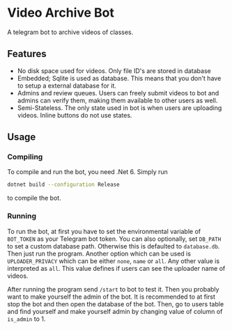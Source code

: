 # Video Archive Bot

A telegram bot to archive videos of classes.

## Features

* No disk space used for videos. Only file ID's are stored in database
* Embedded; Sqlite is used as database. This means that you don't have to setup a external database for it.
* Admins and review queues. Users can freely submit videos to bot and admins can verify them, making them available to
  other users as well.
* Semi-Stateless. The only state used in bot is when users are uploading videos. Inline buttons do not use states.

## Usage

### Compiling

To compile and run the bot, you need .Net 6. Simply run

```bash
dotnet build --configuration Release
```

to compile the bot.

### Running

To run the bot, at first you have to set the environmental variable of `BOT_TOKEN` as your Telegram bot token. You can
also optionally, set `DB_PATH` to set a custom database path. Otherwise this is defaulted to `database.db`. Then just
run the program. Another option which can be used is `UPLOADER_PRIVACY` which can be either `none`, `name` or `all`. Any
other value is interpreted as `all`. This value defines if users can see the uploader name of videos.

After running the program send `/start` to bot to test it. Then you probably want to make yourself the admin of the bot.
It is recommended to at first stop the bot and then open the database of the bot. Then, go to users table and find
yourself and make yourself admin by changing value of column of `is_admin` to 1.
